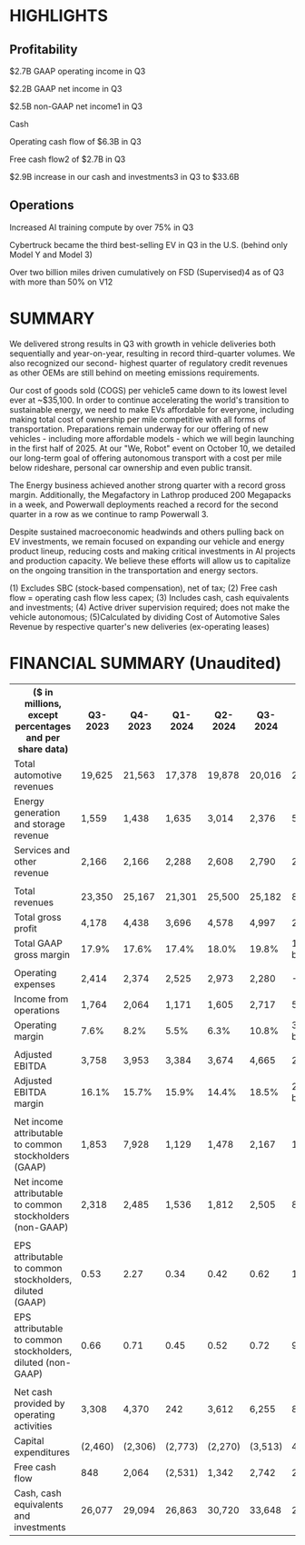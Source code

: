 # HIGHLIGHTS


## Profitability

$2.7B GAAP operating income in Q3

$2.2B GAAP net income in Q3

$2.5B non-GAAP net income1 in Q3

Cash

Operating cash flow of $6.3B in Q3

Free cash flow2 of $2.7B in Q3

$2.9B increase in our cash and investments3 in Q3 to $33.6B


## Operations

Increased AI training compute by over 75% in Q3

Cybertruck became the third best-selling EV in Q3 in the U.S. (behind
only Model Y and Model 3)

Over two billion miles driven cumulatively on FSD (Supervised)4 as of
Q3 with more than 50% on V12


# SUMMARY

We delivered strong results in Q3 with growth in vehicle deliveries both sequentially and
year-on-year, resulting in record third-quarter volumes. We also recognized our second-
highest quarter of regulatory credit revenues as other OEMs are still behind on meeting
emissions requirements.

Our cost of goods sold (COGS) per vehicle5 came down to its lowest level ever at ~$35,100.
In order to continue accelerating the world's transition to sustainable energy, we need to
make EVs affordable for everyone, including making total cost of ownership per mile
competitive with all forms of transportation. Preparations remain underway for our offering
of new vehicles - including more affordable models - which we will begin launching in the
first half of 2025. At our "We, Robot" event on October 10, we detailed our long-term goal
of offering autonomous transport with a cost per mile below rideshare, personal car
ownership and even public transit.

The Energy business achieved another strong quarter with a record gross margin.
Additionally, the Megafactory in Lathrop produced 200 Megapacks in a week, and
Powerwall deployments reached a record for the second quarter in a row as we continue to
ramp Powerwall 3.

Despite sustained macroeconomic headwinds and others pulling back on EV investments,
we remain focused on expanding our vehicle and energy product lineup, reducing costs and
making critical investments in AI projects and production capacity. We believe these efforts
will allow us to capitalize on the ongoing transition in the transportation and energy sectors.

(1) Excludes SBC (stock-based compensation), net of tax; (2) Free cash flow = operating cash flow less capex; (3) Includes cash, cash equivalents and investments; (4) Active driver supervision required; does not make the vehicle
autonomous; (5)Calculated by dividing Cost of Automotive Sales Revenue by respective quarter's new deliveries (ex-operating leases)

<!-- PageFooter="TESLA" -->
<!-- PageNumber="3" -->
<!-- PageBreak -->


# FINANCIAL SUMMARY (Unaudited)


<table>
<tr>
<th>($ in millions, except percentages and per share data)</th>
<th>Q3-2023</th>
<th>Q4-2023</th>
<th>Q1-2024</th>
<th>Q2-2024</th>
<th>Q3-2024</th>
<th>YoY</th>
</tr>
<tr>
<td>Total automotive revenues</td>
<td>19,625</td>
<td>21,563</td>
<td>17,378</td>
<td>19,878</td>
<td>20,016</td>
<td>2%</td>
</tr>
<tr>
<td>Energy generation and storage revenue</td>
<td>1,559</td>
<td>1,438</td>
<td>1,635</td>
<td>3,014</td>
<td>2,376</td>
<td>52%</td>
</tr>
<tr>
<td>Services and other revenue</td>
<td>2,166</td>
<td>2,166</td>
<td>2,288</td>
<td>2,608</td>
<td>2,790</td>
<td>29%</td>
</tr>
<tr>
<td></td>
<td></td>
<td></td>
<td></td>
<td></td>
<td></td>
<td></td>
</tr>
<tr>
<td>Total revenues</td>
<td>23,350</td>
<td>25,167</td>
<td>21,301</td>
<td>25,500</td>
<td>25,182</td>
<td>8%</td>
</tr>
<tr>
<td>Total gross profit</td>
<td>4,178</td>
<td>4,438</td>
<td>3,696</td>
<td>4,578</td>
<td>4,997</td>
<td>20%</td>
</tr>
<tr>
<td>Total GAAP gross margin</td>
<td>17.9%</td>
<td>17.6%</td>
<td>17.4%</td>
<td>18.0%</td>
<td>19.8%</td>
<td>195 bp</td>
</tr>
<tr>
<td></td>
<td></td>
<td></td>
<td></td>
<td></td>
<td></td>
<td></td>
</tr>
<tr>
<td>Operating expenses</td>
<td>2,414</td>
<td>2,374</td>
<td>2,525</td>
<td>2,973</td>
<td>2,280</td>
<td>-6%</td>
</tr>
<tr>
<td>Income from operations</td>
<td>1,764</td>
<td>2,064</td>
<td>1,171</td>
<td>1,605</td>
<td>2,717</td>
<td>54%</td>
</tr>
<tr>
<td>Operating margin</td>
<td>7.6%</td>
<td>8.2%</td>
<td>5.5%</td>
<td>6.3%</td>
<td>10.8%</td>
<td>323 bp</td>
</tr>
<tr>
<td></td>
<td></td>
<td></td>
<td></td>
<td></td>
<td></td>
<td></td>
</tr>
<tr>
<td>Adjusted EBITDA</td>
<td>3,758</td>
<td>3,953</td>
<td>3,384</td>
<td>3,674</td>
<td>4,665</td>
<td>24%</td>
</tr>
<tr>
<td>Adjusted EBITDA margin</td>
<td>16.1%</td>
<td>15.7%</td>
<td>15.9%</td>
<td>14.4%</td>
<td>18.5%</td>
<td>243 bp</td>
</tr>
<tr>
<td></td>
<td></td>
<td></td>
<td></td>
<td></td>
<td></td>
<td></td>
</tr>
<tr>
<td>Net income attributable to common stockholders (GAAP)</td>
<td>1,853</td>
<td>7,928</td>
<td>1,129</td>
<td>1,478</td>
<td>2,167</td>
<td>17%</td>
</tr>
<tr>
<td>Net income attributable to common stockholders (non-GAAP)</td>
<td>2,318</td>
<td>2,485</td>
<td>1,536</td>
<td>1,812</td>
<td>2,505</td>
<td>8%</td>
</tr>
<tr>
<td></td>
<td></td>
<td></td>
<td></td>
<td></td>
<td></td>
<td></td>
</tr>
<tr>
<td>EPS attributable to common stockholders, diluted (GAAP)</td>
<td>0.53</td>
<td>2.27</td>
<td>0.34</td>
<td>0.42</td>
<td>0.62</td>
<td>17%</td>
</tr>
<tr>
<td>EPS attributable to common stockholders, diluted (non-GAAP)</td>
<td>0.66</td>
<td>0.71</td>
<td>0.45</td>
<td>0.52</td>
<td>0.72</td>
<td>9%</td>
</tr>
<tr>
<td></td>
<td></td>
<td></td>
<td></td>
<td></td>
<td></td>
<td></td>
</tr>
<tr>
<td>Net cash provided by operating activities</td>
<td>3,308</td>
<td>4,370</td>
<td>242</td>
<td>3,612</td>
<td>6,255</td>
<td>89%</td>
</tr>
<tr>
<td>Capital expenditures</td>
<td>(2,460)</td>
<td>(2,306)</td>
<td>(2,773)</td>
<td>(2,270)</td>
<td>(3,513)</td>
<td>43%</td>
</tr>
<tr>
<td>Free cash flow</td>
<td>848</td>
<td>2,064</td>
<td>(2,531)</td>
<td>1,342</td>
<td>2,742</td>
<td>223%</td>
</tr>
<tr>
<td>Cash, cash equivalents and investments</td>
<td>26,077</td>
<td>29,094</td>
<td>26,863</td>
<td>30,720</td>
<td>33,648</td>
<td>29%</td>
</tr>
</table>


<!-- PageFooter="TESLA" -->
<!-- PageNumber="4" -->
<!-- PageBreak -->